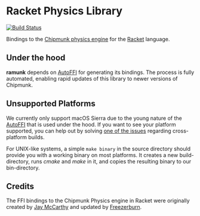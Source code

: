Racket Physics Library
======================

[![Build Status](https://travis-ci.org/samvv/ramunk.svg?branch=master)](https://travis-ci.org/samvv/ramunk)

Bindings to the [Chipmunk physics engine](https://chipmunk-physics.org) for the
[Racket](https://racket-lang.org) language.

## Under the hood 

**ramunk** depends on [AutoFFI](http://github.com/samvv/racket-autoffi) for generating its bindings.
The process is fully automated, enabling rapid updates of this library to newer versions of Chipmunk.

## Unsupported Platforms

We currently only support macOS Sierra due to the young nature of the
[AutoFFI](https://github.com/AutoFFI/AutoFFI) that is used under the hood. If
you want to see your platform supported, you can help out by solving [one of
the issues](https://github.com/AutoFFI/AutoFFI/issues) regarding cross-platform
builds.

For UNIX-like systems, a simple `make binary` in the source directory should
provide you with a working binary on most platforms. It creates a new
build-directory, runs _cmake_ and _make_ in it, and copies the resulting binary
to our bin-directory.

## Credits

The FFI bindings to the Chipmunk Physics engine in Racket were originally created by [Jay McCarthy](http://planet.plt-scheme.org/display.ss?owner=jaymccarthy) and updated by [Freezerburn](https://github.com/Freezerburn).

